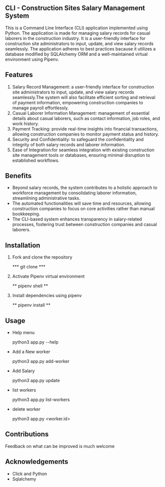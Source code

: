 ## CLI - Construction Sites Salary Management System

This is a Command Line Interface (CLI) application implemented using Python. The application is made for managing salary records for casual laborers in the construction industry. It is a user-friendly interface for construction site administrators to input, update, and view salary records seamlessly. The application adheres to best practices bacause it utilizes a database modified by SQLAlchemy ORM and a well-maintained virtual environment using Pipenv.

## Features

1. Salary Record Management: a user-friendly interface for construction site administrators to input, update, and view salary records seamlessly.The system will also facilitate efficient sorting and retrieval of payment information, empowering construction companies to manage payroll effortlessly.
2. Casual Laborer Information Management: management of essential details about casual laborers, such as contact information, job roles, and work history.
3. Payment Tracking: provide real-time insights into financial transactions, allowing construction companies to monitor payment status and history.
4. Security and Confidentiality: to safeguard the confidentiality and integrity of both salary records and laborer information.
5. Ease of Integration:for seamless integration with existing construction site management tools or databases, ensuring minimal disruption to established workflows.

## Benefits

+ Beyond salary records, the system contributes to a holistic approach to workforce management by consolidating laborer information, streamlining administrative tasks.
+ The automated functionalities will save time and resources, allowing construction companies to focus on core activities rather than manual bookkeeping.
+ The CLI-based system enhances transparency in salary-related processes, fostering trust between construction companies and casual laborers.

## Installation

1. Fork and clone the repository

   *** git clone <link> ***

2. Activate Pipenv virtual environment

   ** pipenv shell **

3. Install dependencies using pipenv

   ** pipenv install **

## Usage

- Help menu

    python3 app.py --help

- Add a New worker

   python3 app.py add-worker

- Add Salary 

    python3 app.py update

- list workers

    python3 app.py list-workers

- delete worker

    python3 app.py <worker.id>


## Contributions

Feedback on what can be improved is much welcome

## Acknowledgements

+ Click and Python
+ Sqlalchemy



